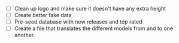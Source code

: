 - [ ] Clean up logo and make sure it doesn't have any extra height
- [ ] Create better fake data
- [ ] Pre-seed database with new releases and top rated
- [ ] Create a file that translates the different models from and to one another.

